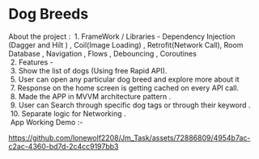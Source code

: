 # Dog Breeds
About the project :
 1. FrameWork / Libraries - Dependency Injection (Dagger and Hilt ) , Coil(Image Loading) , Retrofit(Network Call), Room Database , Navigation , Flows , Debouncing , Coroutines <br>
 2. Features - <br>
 3. Show the list of dogs  (Using free Rapid API). <br>
 5. User can open any particular dog breed and explore more about it <br>
 7. Response on the home screen is getting cached on every API call.<br>
 8. Made the APP in MVVM architecture pattern .<br>
 9. User can Search through specific dog tags or through their keyword . <br>
 10. Separate logic for Networking .<br>
 App Working Demo :-<br>

https://github.com/lonewolf2208/Jm_Task/assets/72886809/4954b7ac-c2ac-4360-bd7d-2c4cc9197bb3


